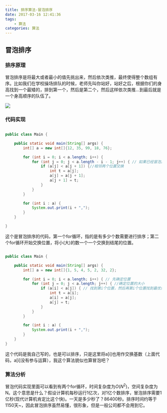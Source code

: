 ```yaml
---
title: 排序算法-冒泡排序
date: 2017-03-16 12:41:36
tags:
	- 算法
categories: 算法
---
```


## 冒泡排序

### 排序原理

冒泡排序是将最大或者最小的值先挑出来，然后依次类推，最终使得整个数组有序。比如我们在学校操场排队的时候，老师先叫你站好，站好之后，根据你们的身高找到一个最矮的，排到第一个，然后是第二个，然后这样依次类推...到最后就是一个身高顺序的队伍了。

![](/images/bubblesort.png)
<!-- more -->
### 代码实现


```java

public class Main {

    public static void main(String[] args) {
        int[] a = new int[]{12, 35, 99, 18, 76};

        for (int i = 0; i < a.length; i++) {
            for (int j = 0; j < a.length - i - 1; j++) { // 如果已经冒泡出来了i个数，则已经有i个数排好序，就无需再比较了 
                if (a[j] < a[j + 1]) {//相邻两个位置交换
                    int t = a[j];
                    a[j] = a[j + 1];
                    a[j + 1] = t;
                }
            }
        }

        for (int i : a) {
            System.out.print(i + ",");
        }
    }

}

```
这个是冒泡排序的代码，第一个for循环，指的是有多少个数需要进行排序；第二个for循环开始交换位置，将小(大)的数一个一个交换到结尾的位置。

```java

public class Main {

    public static void main(String[] args) {
        int[] a = new int[]{1, 5, 4, 5, 2, 32, 2};

        for (int i = 0; i < a.length; i++) { // 先确定位置
            for (int j = 0; j < a.length; j++) { //确定位置的大小
                if (a[i] < a[j]) { // 找到第i个位置，然后再第i个位置找到最优值
                    int t = a[i];
                    a[i] = a[j];
                    a[j] = t;
                }
            }
        }

        for (int i : a) {
            System.out.print(i + ",");
        }
    }
}

```
这个代码是我自己写的，也是可以排序，只是这里将a[i]也用作交换基数（上面代码，a[i]没有参与运算），我这个算法貌似也算冒泡吧？

### 算法分析
冒泡代码实现里面可以看到有两个for循环，时间复杂度为$O(N^2)$，空间复杂度为N。这个意思是什么？假设计算机每秒运行1亿次，对1亿个数排序，冒泡排序需要1亿秒(现代计算机肯定比这个快)。一天是多少秒了？86400秒。排序时间约等于1150天~，因此冒泡排序虽然易懂，很形象，但是一般公司都不会用到它。


